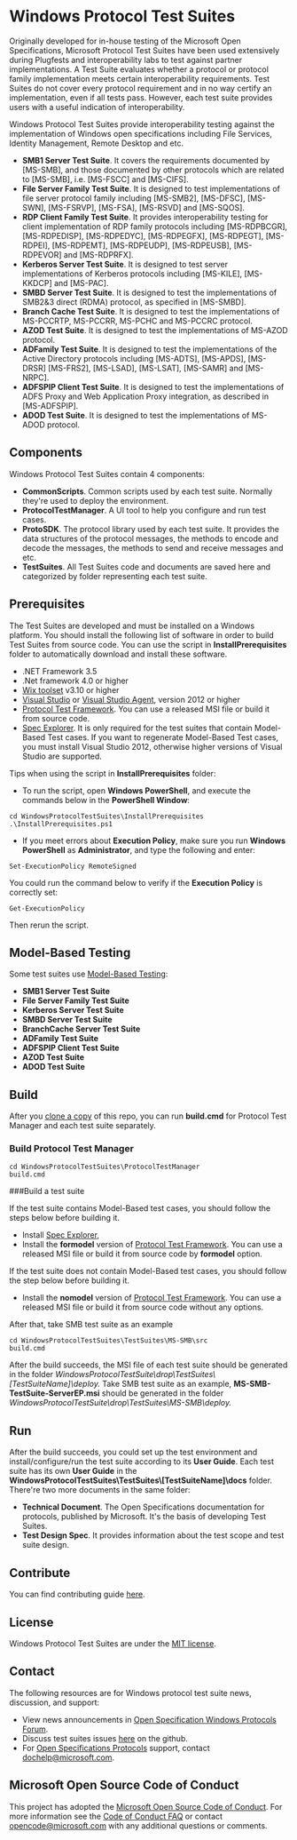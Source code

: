 # Windows Protocol Test Suites

Originally developed for in-house testing of the Microsoft Open Specifications, Microsoft Protocol Test Suites have been used extensively during Plugfests and interoperability labs to test against partner implementations.
A Test Suite evaluates whether a protocol or protocol family implementation meets certain interoperability requirements.
Test Suites do not cover every protocol requirement and in no way certify an implementation, even if all tests pass. 
However, each test suite provides users with a useful indication of interoperability.

Windows Protocol Test Suites provide interoperability testing against the implementation of Windows open specifications including File Services, Identity Management, Remote Desktop and etc.

* **SMB1 Server Test Suite**. It covers the requirements documented by [MS-SMB], and those documented by other protocols which are related to [MS-SMB], i.e. [MS-FSCC] and [MS-CIFS].
* **File Server Family Test Suite**. It is designed to test implementations of file server protocol family including [MS-SMB2], [MS-DFSC], [MS-SWN], [MS-FSRVP], [MS-FSA], [MS-RSVD] and [MS-SQOS].
* **RDP Client Family Test Suite**. It provides interoperability testing for client implementation of RDP family protocols including [MS-RDPBCGR], [MS-RDPEDISP], [MS-RDPEDYC], [MS-RDPEGFX], [MS-RDPEGT], [MS-RDPEI], [MS-RDPEMT], [MS-RDPEUDP], [MS-RDPEUSB], [MS-RDPEVOR] and [MS-RDPRFX].  
* **Kerberos Server Test Suite**. It is designed to test server implementations of Kerberos protocols including [MS-KILE], [MS-KKDCP] and [MS-PAC].
* **SMBD Server Test Suite**. It is designed to test the implementations of SMB2&3 direct (RDMA) protocol, as specified in [MS-SMBD].
* **Branch Cache Test Suite**. It is designed to test the implementations of MS-PCCRTP, MS-PCCRR, MS-PCHC and MS-PCCRC protocol.
* **AZOD Test Suite**. It is designed to test the implementations of MS-AZOD protocol.
* **ADFamily Test Suite**. It is designed to test the implementations of the Active Directory protocols including [MS-ADTS], [MS-APDS], [MS-DRSR] [MS-FRS2], [MS-LSAD], [MS-LSAT], [MS-SAMR] and [MS-NRPC]. 
* **ADFSPIP Client Test Suite**. It is designed to test the implementations of ADFS Proxy and Web Application Proxy integration, as described in [MS-ADFSPIP].
* **ADOD Test Suite**. It is designed to test the implementations of MS-ADOD protocol.

## Components
Windows Protocol Test Suites contain 4 components:

* **CommonScripts**. Common scripts used by each test suite. Normally they're used to deploy the environment.
* **ProtocolTestManager**. A UI tool to help you configure and run test cases.
* **ProtoSDK**. The protocol library used by each test suite. It provides the data structures of the protocol messages, the methods to encode and decode the messages, the methods to send and receive messages and etc.
* **TestSuites**. All Test Suites code and documents are saved here and categorized by folder representing each test suite.


## Prerequisites
The Test Suites are developed and must be installed on a Windows platform.
You should install the following list of software in order to build Test Suites from source code.
You can use the script in **InstallPrerequisites** folder to automatically download and install these software.

* .NET Framework 3.5
* .Net framework 4.0 or higher
* [Wix toolset](http://wixtoolset.org/) v3.10 or higher
* [Visual Studio](https://www.microsoft.com/en-us/download/details.aspx?id=30682) or [Visual Studio Agent](https://www.microsoft.com/en-us/download/details.aspx?id=38186), version 2012 or higher
* [Protocol Test Framework](https://github.com/microsoft/protocoltestframework). You can use a released MSI file or build it from source code.
* [Spec Explorer](https://visualstudiogallery.msdn.microsoft.com/271d0904-f178-4ce9-956b-d9bfa4902745/). It is only required for the test suites that contain Model-Based Test cases. If you want to regenerate Model-Based Test cases, you must install Visual Studio 2012, otherwise higher versions of Visual Studio are supported.

Tips when using the script in **InstallPrerequisites** folder:

* To run the script, open **Windows PowerShell**, and execute the commands below in the **PowerShell Window**:

```
cd WindowsProtocolTestSuites\InstallPrerequisites
.\InstallPrerequisites.ps1
```

* If you meet errors about **Execution Policy**, make sure you run **Windows PowerShell** as **Administrator**, and type the following and enter:

```
Set-ExecutionPolicy RemoteSigned
```

You could run the command below to verify if the **Execution Policy** is correctly set:

```
Get-ExecutionPolicy
```

Then rerun the script.

## Model-Based Testing

Some test suites use [Model-Based Testing](https://msdn.microsoft.com/en-us/library/ee620469.aspx):

* **SMB1 Server Test Suite**
* **File Server Family Test Suite**
* **Kerberos Server Test Suite**
* **SMBD Server Test Suite**
* **BranchCache Server Test Suite**
* **ADFamily Test Suite**
* **ADFSPIP Client Test Suite**
* **AZOD Test Suite**
* **ADOD Test Suite**

## Build

After you [clone a copy](https://help.github.com/articles/cloning-a-repository/) of this repo, you can run **build.cmd** for Protocol Test Manager and each test suite separately.

### Build Protocol Test Manager

```
cd WindowsProtocolTestSuites\ProtocolTestManager
build.cmd
```

###<a name="BuildTestSuite">Build a test suite

If the test suite contains Model-Based test cases, you should follow the steps below before building it. 

* Install [Spec Explorer](https://visualstudiogallery.msdn.microsoft.com/271d0904-f178-4ce9-956b-d9bfa4902745/), 
* Install the **formodel** version of [Protocol Test Framework](https://github.com/microsoft/protocoltestframework). You can use a released MSI file or build it from source code by **formodel** option.

If the test suite does not contain Model-Based test cases, you should follow the step below before building it.

* Install the **nomodel** version of [Protocol Test Framework](https://github.com/microsoft/protocoltestframework). You can use a released MSI file or build it from source code without any options.

After that, take SMB test suite as an example
```
cd WindowsProtocolTestSuites\TestSuites\MS-SMB\src
build.cmd
```

After the build succeeds, the MSI file of each test suite should be generated in the folder *WindowsProtocolTestSuite\drop\TestSuites\\[TestSuiteName]\deploy\.*
Take SMB test suite as an example, **MS-SMB-TestSuite-ServerEP.msi** should be generated in the folder *WindowsProtocolTestSuite\drop\TestSuites\MS-SMB\deploy\.*

## Run
After the build succeeds, you could set up the test environment and install/configure/run the test suite according to its **User Guide**.
Each test suite has its own **User Guide** in the **WindowsProtocolTestSuites\TestSuites\\[TestSuiteName]\docs** folder.
There're two more documents in the same folder:

* **Technical Document**. The Open Specifications documentation for protocols, published by Microsoft. It's the basis of developing Test Suites.
* **Test Design Spec**.  It provides information about the test scope and test suite design.

## Contribute

You can find contributing guide [here](https://github.com/Microsoft/WindowsProtocolTestSuites/blob/master/CONTRIBUTING.md).

## License

Windows Protocol Test Suites are under the [MIT license](https://github.com/Microsoft/WindowsProtocolTestSuites/blob/master/LICENSE.txt).
  

## Contact
The following resources are for Windows protocol test suite news, discussion, and support:
* View news announcements in [Open Specification Windows Protocols Forum](https://social.msdn.microsoft.com/Forums/en-US/home?forum=os_windowsprotocols).
* Discuss test suites issues [here](https://github.com/Microsoft/WindowsProtocolTestSuites/issues) on the github.
* For [Open Specifications Protocols](https://msdn.microsoft.com/en-us/library/gg685446.aspx) support, contact dochelp@microsoft.com.

## Microsoft Open Source Code of Conduct
This project has adopted the [Microsoft Open Source Code of Conduct](https://opensource.microsoft.com/codeofconduct/). For more information see the [Code of Conduct FAQ](https://opensource.microsoft.com/codeofconduct/faq/) or contact [opencode@microsoft.com](mailto:opencode@microsoft.com) with any additional questions or comments.
